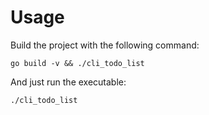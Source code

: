 # Usage

Build the project with the following command:

`go build -v && ./cli_todo_list`

And just run the executable:

`./cli_todo_list`
